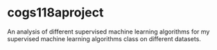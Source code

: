 # cogs118aproject
An analysis of different supervised machine learning algorithms for my supervised machine learning algorithms class on different datasets.
